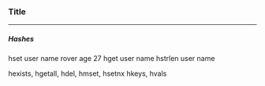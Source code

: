 ### Title
---

##### Hashes
hset user name rover age 27
hget user name
hstrlen user name

hexists, hgetall, hdel, hmset, hsetnx
hkeys, hvals

